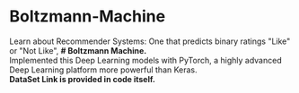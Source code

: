 # Boltzmann-Machine
Learn about Recommender Systems:  One that predicts binary ratings "Like" or "Not Like", <b># Boltzmann Machine.</b>
<br>Implemented this Deep Learning models with PyTorch, a highly advanced Deep Learning platform more powerful than Keras. 
<br><b>DataSet Link is provided in code itself.</b>

